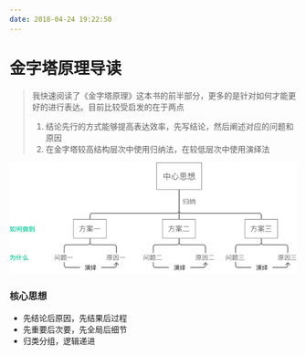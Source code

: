 ```yaml
---
date: 2018-04-24 19:22:50
---
```


# 金字塔原理导读

> 我快速阅读了《金字塔原理》这本书的前半部分，更多的是针对如何才能更好的进行表达。目前比较受启发的在于两点
>
> 1. 结论先行的方式能够提高表达效率，先写结论，然后阐述对应的问题和原因
> 2. 在金字塔较高结构层次中使用归纳法，在较低层次中使用演绎法

![金字塔原理](./asset/image-20180424191740888.png)

### 核心思想

- 先结论后原因，先结果后过程
- 先重要后次要，先全局后细节
- 归类分组，逻辑递进

 



